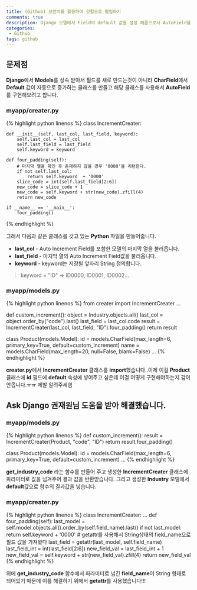 ```yaml
---
title: (Github) 브런치를 활용하여 깃헙으로 협업하기
comments: true
description: Django 모델에서 Field의 default 값을 설정 해줌으로서 AutoField를 구현하는 과정에서 생긴 문제 및 질문과 해결 방벙에 대한 포스팅입니다.
categories:
 - Github
tags: github 
---
```


## 문제점

**Django**에서 **Models**를 상속 받아서 필드를 새로 만드는것이 아니라 **CharField**에서 **Default** 값이 자동으로 증가하는 클래스를 만들고 해당 클래스를 사용해서 **AutoField**를 구현해보려고 합니다.

### myapp/creater.py

{% highlight python linenos %}
class IncrementCreater:

    def __init__(self, last_col, last_field, keyword):
        self.last_col = last_col
        self.last_field = last_field
        self.keyword = keyword

    def four_padding(self):
        # 마지막 열을 확인 후 존재하지 않을 경우 '0000'을 리턴한다.
        if not self.last_col:
            return self.keyword  + '0000'
        slice_code = int(self.last_field[2:6])
        new_code = slice_code + 1
        new_code = self.keyword + str(new_code).zfill(4)
        return new_code

    if __name__ == '__main__':
        four_padding()
{% endhighlight %}

그래서 다음과 같은 클래스를 갖고 있는 **Python** 파일을 만들어줍니다.

- **last_col** - Auto Increment Field를 포함한 모델의 마지막 열을 불러옵니다.
- **last_field** - 마지막 열의 Auto Increment Field값을 불러옵니다.
- **keyword** - keyword는 저장될 앞자리 String 정의합니다.

> keyword = "ID" => ID0000, ID0001, ID0002...

### myapp/models.py
{% highlight python linenos %}
from creater import IncrementCreater
...

def custom_increment():
    object = Industry.objects.all()
    last_col = object.order_by("code").last()
    last_field = last_col.code
    result = IncrementCreater(last_col, last_field, "ID").four_padding()
    return result

class Product(models.Model):
    id     = models.CharField(max_length=6, primary_key=True, default=custom_increment)
    name   = models.CharField(max_length=20, null=False, blank=False)
...
{% endhighlight %}

**creater.py**에서 **IncrementCreater** 클래스를 **import**했습니다..이제 이걸 **Product** 클래스에 **id** 필드에 **default** 속성에 넣어주고 싶은데 이걸 어떻게 구현해야하는지 감이안옵니다.ㅠㅠ 제발 알려주세염

## Ask Django 권재원님 도움을 받아 해결했습니다.

### myapp/models.py
{% highlight python linenos %}
def custom_increment():
    result = IncrementCreater(Product, "code", "ID")
    return result.four_padding()

class Product(models.Model):
    id = models.CharField(max_length=6, primary_key=True, default=custom_increment)
    ...
{% endhighlight %}

**get_industry_code** 라는 함수를 만들어 주고 생성한 **IncrementCreater** 클래스에 파라미터로 값을 넘겨주어 결과 값을 반환받습니다. 그리고 생성한 **Industry** 모델에서 **default**값으로 함수의 결과값을 넣습니다. 

### myapp/creater.py

{% highlight python linenos %}
class IncrementCreater:
    ...
    def four_padding(self):
        last_model = self.model.objects.all().order_by(self.field_name).last()
        if not last_model:
            return self.keyword  + '0000'
        # getattr를 사용해서 String상태의 field_name으로 필드 값을 가져왔다
        last_field = getattr(last_model, self.field_name)
        last_field_int = int(last_field[2:6])
        new_field_val = last_field_int + 1
        new_field_val = self.keyword + str(new_field_val).zfill(4)
        return new_field_val
{% endhighlight %}

위에 **get_industry_code** 함수에서 파라미터로 넘긴 **field_name**이 String 형태로 되어있기 때문에 이를 해결하기 위해서 **getattr**를 사용했습니다!!!
